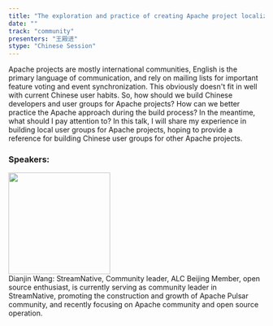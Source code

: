 ```yaml
---
title: "The exploration and practice of creating Apache project localization user group"
date: "" 
track: "community"
presenters: "王殿进"
stype: "Chinese Session"
---
```

Apache projects are mostly international communities, English is the primary language of communication, and rely on mailing lists for important feature voting and event synchronization. This obviously doesn't fit in well with current Chinese user habits. So, how should we build Chinese developers and user groups for Apache projects? How can we better practice the Apache approach during the build process? In the meantime, what should I pay attention to? In this talk, I will share my experience in building local user groups for Apache projects, hoping to provide a reference for building Chinese user groups for other Apache projects.
 ### Speakers: 
 <img src="images/speaker/1113.png" width="200" /><br>Dianjin Wang: StreamNative, Community leader, ALC Beijing Member, open source enthusiast, is currently serving as community leader in StreamNative, promoting the construction and growth of Apache Pulsar community, and recently focusing on Apache community and open source operation.

 